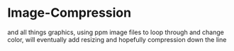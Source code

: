 # Image-Compression

and all things graphics, using ppm image files to loop through and change color, will eventually add resizing and hopefully compression down the line
